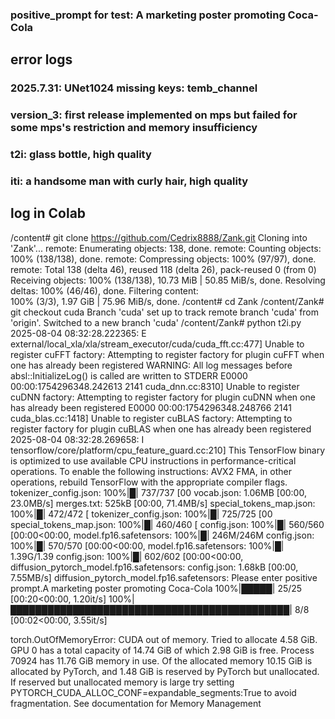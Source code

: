 ### positive_prompt for test: A marketing poster promoting Coca-Cola
## error logs
### 2025.7.31: UNet1024 missing keys: temb_channel
### version_3: first release implemented on mps but failed for some mps's restriction and memory insufficiency
### t2i: glass bottle, high quality
### iti: a handsome man with curly hair, high quality




## log in Colab
/content# git clone https://github.com/Cedrix8888/Zank.git
Cloning into 'Zank'...
remote: Enumerating objects: 138, done.
remote: Counting objects: 100% (138/138), done.
remote: Compressing objects: 100% (97/97), done.
remote: Total 138 (delta 46), reused 118 (delta 26), pack-reused 0 (from 0)
Receiving objects: 100% (138/138), 10.73 MiB | 50.85 MiB/s, done.
Resolving deltas: 100% (46/46), done.
Filtering content:                        
  100% (3/3), 1.97 GiB | 75.96 MiB/s, done.
/content# cd Zank
/content/Zank# git checkout cuda
Branch 'cuda' set up to track remote branch 'cuda' from 'origin'.
Switched to a new branch 'cuda'
/content/Zank# python t2i.py
2025-08-04 08:32:28.222365: E external/local_xla/xla/stream_executor/cuda/cuda_fft.cc:477] Unable to register cuFFT factory: Attempting to register factory for plugin cuFFT when one has already been registered
WARNING: All log messages before absl::InitializeLog() is called are written to STDERR
E0000 00:00:1754296348.242613    2141 cuda_dnn.cc:8310] Unable to register cuDNN factory: Attempting to register factory for plugin cuDNN when one has already been registered
E0000 00:00:1754296348.248766    2141 cuda_blas.cc:1418] Unable to register cuBLAS factory: Attempting to register factory for plugin cuBLAS when one has already been registered
2025-08-04 08:32:28.269658: I tensorflow/core/platform/cpu_feature_guard.cc:210] This TensorFlow binary is optimized to use available CPU instructions in performance-critical operations.
To enable the following instructions: AVX2 FMA, in other operations, rebuild TensorFlow with the appropriate compiler flags.
tokenizer_config.json: 100%|█| 737/737 [00
vocab.json: 1.06MB [00:00, 23.0MB/s]
merges.txt: 525kB [00:00, 71.4MB/s]
special_tokens_map.json: 100%|█| 472/472 [
tokenizer_config.json: 100%|█| 725/725 [00
special_tokens_map.json: 100%|█| 460/460 [
config.json: 100%|█| 560/560 [00:00<00:00,
model.fp16.safetensors: 100%|█| 246M/246M 
config.json: 100%|█| 570/570 [00:00<00:00,
model.fp16.safetensors: 100%|█| 1.39G/1.39
config.json: 100%|█| 602/602 [00:00<00:00,
diffusion_pytorch_model.fp16.safetensors: 
config.json: 1.68kB [00:00, 7.55MB/s]
diffusion_pytorch_model.fp16.safetensors: 
Please enter positive prompt.A marketing poster promoting Coca-Cola
100%|█████| 25/25 [00:20<00:00,  1.20it/s]
100%|█████████████████████████████████████████████| 8/8 [00:02<00:00,  3.55it/s]


torch.OutOfMemoryError: CUDA out of memory. Tried to allocate 4.58 GiB. GPU 0 has a total capacity of 14.74 GiB of which 2.98 GiB is free. Process 70924 has 11.76 GiB memory in use. Of the allocated memory 10.15 GiB is allocated by PyTorch, and 1.48 GiB is reserved by PyTorch but unallocated. If reserved but unallocated memory is large try setting PYTORCH_CUDA_ALLOC_CONF=expandable_segments:True to avoid fragmentation.  See documentation for Memory Management 